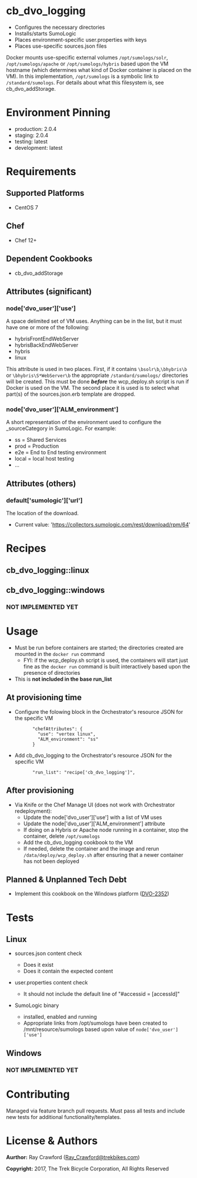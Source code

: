 # cb_dvo_logging

* Configures the necessary directories
* Installs/starts SumoLogic
* Places environment-specific user.properties with keys
* Places use-specific sources.json files

Docker mounts use-specific external volumes `/opt/sumologs/solr`, `/opt/sumologs/apache` or `/opt/sumologs/hybris` based upon the VM hostname (which determines what kind of Docker container is placed on the VM).  In this implementation, `/opt/sumologs` is a symbolic link to `/standard/sumologs`.  For details about what this filesystem is, see cb_dvo_addStorage.

# Environment Pinning

* production: 2.0.4
* staging: 2.0.4
* testing: latest
* development: latest

# Requirements

## Supported Platforms

* CentOS 7

## Chef

* Chef 12+

## Dependent Cookbooks

* cb_dvo_addStorage

## Attributes (significant)

### node['dvo_user']['use']

A space delimited set of VM uses.  Anything can be in the list, but it must have one or more of the following:
* hybrisFrontEndWebServer
* hybrisBackEndWebServer
* hybris
* linux

This attribute is used in two places.  First, if it contains `\bsolr\b`,`\bhybris\b` or `\bhybris\S*WebServer\b` the appropriate `/standard/sumologs/` directories will be created.  This must be done ***before*** the wcp_deploy.sh script is run if Docker is used on the VM.  The second place it is used is to select what part(s) of the sources.json.erb template are dropped.

### node['dvo_user']['ALM_environment']

A short representation of the environment used to configure the _sourceCategory in SumoLogic.  For example:

* ss = Shared Services
* prod = Production
* e2e = End to End testing environment
* local = local host testing
* ...

## Attributes (others)

### default['sumologic']['url']

The location of the download.

* Current value: 'https://collectors.sumologic.com/rest/download/rpm/64'

# Recipes

## cb_dvo_logging::linux

## cb_dvo_logging::windows
### NOT IMPLEMENTED YET

# Usage

* Must be run before containers are started; the directories created are mounted in the `docker run` command
  * FYI: if the wcp_deploy.sh script is used, the containers will start just fine as the `docker run` command is built interactively based upon the presence of directories
* This is **not included in the base run_list**

## At provisioning time
* Configure the folowing block in the Orchestrator's resource JSON for the specific VM 

```
          "chefAttributes": {
            "use": "vertex linux",
            "ALM_environment": "ss"
          }          

```
* Add cb_dvo_logging to the Orchestrator's resource JSON for the specific VM

```
          "run_list": "recipe['cb_dvo_logging']",
```

## After provisioning

* Via Knife or the Chef Manage UI (does not work with Orchestrator redeployment):
  * Update the node['dvo_user']['use'] with a list of VM uses
  * Update the node['dvo_user']['ALM_environment'] attribute
  * If doing on a Hybris or Apache node running in a container, stop the container, delete `/opt/sumologs`
  * Add the cb_dvo_logging cookbook to the VM
  * If needed, delete the container and the image and rerun `/data/deploy/wcp_deploy.sh` after ensuring that a newer container has not been deployed

## Planned & Unplanned Tech Debt

* Implement this cookbook on the Windows platform ([DVO-2352](https://trekbikes.atlassian.net/browse/DVO-2352))

# Tests

## Linux

* sources.json content check
  * Does it exist
  * Does it contain the expected content

* user.properties content check
  * It should not include the default line of "#accessid = [accessId]"

* SumoLogic binary
  * installed, enabled and running
  * Appropriate links from /opt/sumologs have been created to /mnt/resource/sumologs based upon value of `node['dvo_user']['use']`

## Windows
### NOT IMPLEMENTED YET

# Contributing

Managed via feature branch pull requests.  Must pass all tests and include new tests for additional functionality/templates.

# License & Authors

**Aurthor:** Ray Crawford (Ray_Crawford@trekbikes.com)

**Copyright:** 2017, The Trek Bicycle Corporation, All Rights Reserved
